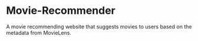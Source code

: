 # Movie-Recommender
A movie recommending website that suggests movies to users based on the metadata from MovieLens.
